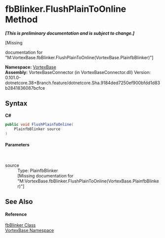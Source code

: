 # fbBlinker.FlushPlainToOnline Method 
 _**\[This is preliminary documentation and is subject to change.\]**_

\[Missing <summary> documentation for "M:VortexBase.fbBlinker.FlushPlainToOnline(VortexBase.PlainfbBlinker)"\]

**Namespace:**&nbsp;<a href="N_VortexBase.md">VortexBase</a><br />**Assembly:**&nbsp;VortexBaseConnector (in VortexBaseConnector.dll) Version: 0.101.0-dotnetcore.38+Branch.feature/dotnetcore.Sha.9184ded7250ef900bfdd1d83b2841836087bcfce

## Syntax

**C#**<br />
``` C#
public void FlushPlainToOnline(
	PlainfbBlinker source
)
```


#### Parameters
&nbsp;<dl><dt>source</dt><dd>Type: PlainfbBlinker<br />\[Missing <param name="source"/> documentation for "M:VortexBase.fbBlinker.FlushPlainToOnline(VortexBase.PlainfbBlinker)"\]</dd></dl>

## See Also


#### Reference
<a href="T_VortexBase_fbBlinker.md">fbBlinker Class</a><br /><a href="N_VortexBase.md">VortexBase Namespace</a><br />